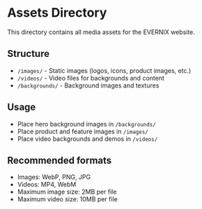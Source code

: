 # Assets Directory

This directory contains all media assets for the EVERNIX website.

## Structure

- `/images/` - Static images (logos, icons, product images, etc.)
- `/videos/` - Video files for backgrounds and content
- `/backgrounds/` - Background images and textures

## Usage

- Place hero background images in `/backgrounds/`
- Place product and feature images in `/images/`
- Place video backgrounds and demos in `/videos/`

## Recommended formats

- Images: WebP, PNG, JPG
- Videos: MP4, WebM
- Maximum image size: 2MB per file
- Maximum video size: 10MB per file
